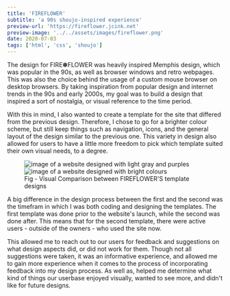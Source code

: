 ```yaml
---
title: 'FIREFLOWER'
subtitle: 'a 90s shoujo-inspired experience'
preview-url: 'https://fireflower.jcink.net'
preview-image: '../../assets/images/fireflower.png'
date: 2020-07-03
tags: ['html', 'css', 'shoujo']
---
```


The design for FIRE✽FLOWER was heavily inspired Memphis design, which was popular in the 90s, as well as browser windows and retro webpages. This was also the choice behind the usage of a custom mouse browser on desktop browsers. By taking inspiration from popular design and internet trends in the 90s and early 2000s, my goal was to build a design that inspired a sort of nostalgia, or visual reference to the time period.

With this in mind, I also wanted to create a template for the site that differed from the previous design. Therefore, I chose to go for a brighter colour scheme, but still keep things such as navigation, icons, and the general layout of the design similar to the previous one. This variety in design also allowed for users to have a little more freedom to pick which template suited their own visual needs, to a degree.

<figure>
    <img src="/images/fireflower/fireflower-old.png" alt="image of a website designed with light gray and purples" />
    <img src="/images/fireflower/fireflower-old-2.png" alt="image of a website designed with bright colours" />
    <figcaption>Fig - Visual Comparison between FIREFLOWER'S template designs</figcaption>
</figure>

A big difference in the design process between the first and the second was the timefram in which I was both coding and designing the templates. The first template was done prior to the website's launch, while the second was done after. This means that for the second template, there were active users - outside of the owners - who used the site now.

This allowed me to reach out to our users for feedback and suggestions on what design aspects did, or did not work for them. Though not all suggestions were taken, it was an informative experience, and allowed me to gain more experience when it comes to the process of incorporating feedback into my design process. As well as, helped me determine what kind of things our userbase enjoyed visually, wanted to see more, and didn't like for future designs.